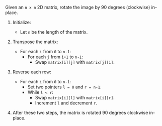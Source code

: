 Given an `n x n` 2D matrix, rotate the image by 90 degrees (clockwise) in-place.

1. Initialize:
    - Let `n` be the length of the matrix.

2. Transpose the matrix:
    - For each `i` from `0` to `n-1`:
        - For each `j` from `i+1` to `n-1`:
            - Swap `matrix[i][j]` with `matrix[j][i]`.

3. Reverse each row:
    - For each `i` from `0` to `n-1`:
        - Set two pointers `l = 0` and `r = n-1`.
        - While `l < r`:
            - Swap `matrix[i][l]` with `matrix[i][r]`.
            - Increment `l` and decrement `r`.

4. After these two steps, the matrix is rotated 90 degrees clockwise in-place.
